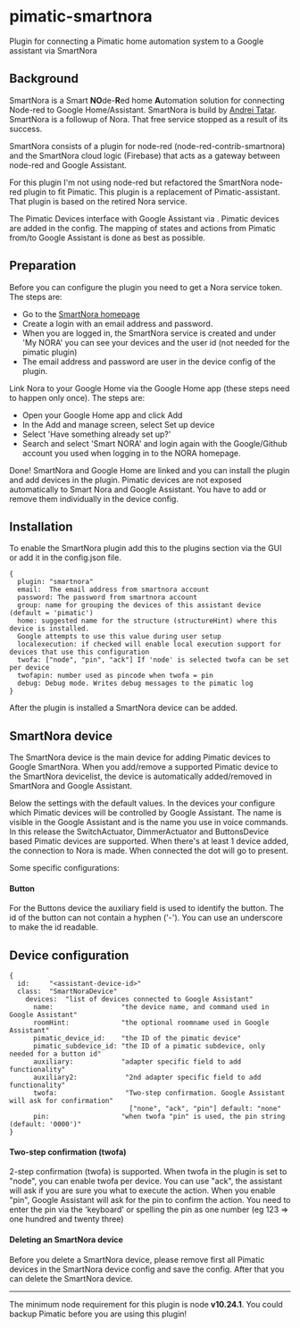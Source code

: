 # pimatic-smartnora
Plugin for connecting a Pimatic home automation system to a Google assistant via SmartNora

Background
-------
SmartNora is a Smart **NO**de-**R**ed home **A**utomation solution for connecting Node-red to Google Home/Assistant. SmartNora is build by [Andrei Tatar](https://github.com/andrei-tatar/node-red-contrib-smartnora). SmartNora is a followup of Nora. That free service stopped as a result of its success.

SmartNora consists of a plugin for node-red (node-red-contrib-smartnora) and the SmartNora cloud logic (Firebase) that acts as a gateway between node-red and Google Assistant.

For this plugin I'm not using node-red but refactored the SmartNora node-red plugin to fit Pimatic.
This plugin is a replacement of Pimatic-assistant. That plugin is based on the retired Nora service.

The Pimatic Devices interface with Google Assistant via . Pimatic devices are added in the config. The mapping of states and actions from Pimatic from/to Google Assistant is done as best as possible.

Preparation
---------
Before you can configure the plugin you need to get a Nora service token. The steps are:

- Go to the [SmartNora homepage](https://smart-nora.eu/)
- Create a login with an email address and password.
- When you are logged in, the SmartNora service is created and under 'My NORA' you can see your devices and the user id (not needed for the pimatic plugin)
- The email address and password are user in the device config of the plugin.

Link Nora to your Google Home via the Google Home app (these steps need to happen only once).
The steps are:
- Open your Google Home app and click Add
- In the Add and manage screen, select Set up device
- Select 'Have something already set up?'
- Search and select 'Smart NORA' and login again with the Google/Github account you used when logging in to the NORA homepage.

Done! SmartNora and Google Home are linked and you can install the plugin and add devices in the plugin.
Pimatic devices are not exposed automatically to Smart Nora and Google Assistant. You have to add or remove them individually in the device config.


Installation
------------
To enable the SmartNora plugin add this to the plugins section via the GUI or add it in the config.json file.

```
{
  plugin: "smartnora"
  email:  The email address from smartnora account
  password: The password from smartnora account
  group: name for grouping the devices of this assistant device (default = 'pimatic')
  home: suggested name for the structure (structureHint) where this device is installed.
  Google attempts to use this value during user setup
  localexecution: if checked will enable local execution support for devices that use this configuration
  twofa: ["node", "pin", "ack"] If 'node' is selected twofa can be set per device
  twofapin: number used as pincode when twofa = pin
  debug: Debug mode. Writes debug messages to the pimatic log
}
```

After the plugin is installed a SmartNora device can be added.

SmartNora device
-----------------
The SmartNora device is the main device for adding Pimatic devices to Google SmartNora. When you add/remove a supported Pimatic device to the SmartNora devicelist, the device is automatically added/removed in SmartNora and Google Assistant.

Below the settings with the default values. In the devices your configure which Pimatic devices will be controlled by Google Assistant. The name is visible in the Google Assistant and is the name you use in voice commands.
In this release the SwitchActuator, DimmerActuator and ButtonsDevice based Pimatic devices are supported.
When there's at least 1 device added, the connection to Nora is made. When connected the dot will go to present.

Some specific configurations:
#### Button
For the Buttons device the auxiliary field is used to identify the button. The id of the button can not contain a hyphen ('-'). You can use an underscore to make the id readable.

Device configuration
-----------------

```
{
  id:     "<assistant-device-id>"
  class:  "SmartNoraDevice"
    devices:  "list of devices connected to Google Assistant"
      name:                 "the device name, and command used in Google Assistant"
      roomHint:             "the optional roomname used in Google Assistant"
      pimatic_device_id:    "the ID of the pimatic device"
      pimatic_subdevice_id: "the ID of a pimatic subdevice, only needed for a button id"
      auxiliary:            "adapter specific field to add functionality"
      auxiliary2:            "2nd adapter specific field to add functionality"
      twofa:                 "Two-step confirmation. Google Assistant will ask for confirmation"
                              ["none", "ack", "pin"] default: "none"
      pin:                  "when twofa "pin" is used, the pin string (default: '0000')"
}
```

#### Two-step confirmation (twofa)
2-step confirmation (twofa) is supported. When twofa in the plugin is set to "node", you can enable twofa per device. You can use "ack", the assistant will ask if you are sure you what to execute the action. When you enable "pin", Google Assistant will ask for the pin to confirm the action. You need to enter the pin via the 'keyboard' or spelling the pin as one number (eg 123 => one hundred and twenty three)

#### Deleting an SmartNora device
Before you delete a SmartNora device, please remove first all Pimatic devices in the SmartNora device config and save the config. After that you can delete the SmartNora device.


-----------------

The minimum node requirement for this plugin is node **v10.24.1**. You could backup Pimatic before you are using this plugin!
